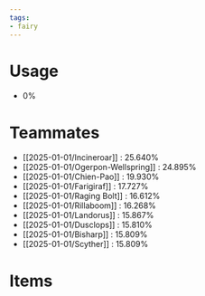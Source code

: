 ```yaml
---
tags:
- fairy
---
```

# Usage
- 0%
# Teammates
- [[2025-01-01/Incineroar]] : 25.640%
- [[2025-01-01/Ogerpon-Wellspring]] : 24.895%
- [[2025-01-01/Chien-Pao]] : 19.930%
- [[2025-01-01/Farigiraf]] : 17.727%
- [[2025-01-01/Raging Bolt]] : 16.612%
- [[2025-01-01/Rillaboom]] : 16.268%
- [[2025-01-01/Landorus]] : 15.867%
- [[2025-01-01/Dusclops]] : 15.810%
- [[2025-01-01/Bisharp]] : 15.809%
- [[2025-01-01/Scyther]] : 15.809%
# Items